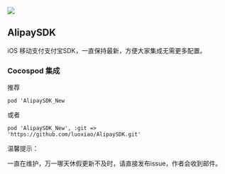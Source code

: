 ![](http://img.mp.sohu.com/upload/20170519/068e9b482b3647cb9f6d627311f0f4d6_th.png)

## AlipaySDK

iOS 移动支付支付宝SDK，一直保持最新，方便大家集成无需更多配置。

### Cocospod 集成

推荐

```pod 'AlipaySDK_New```

或者

```pod 'AlipaySDK_New', :git => 'https://github.com/luoxiao/AlipaySDK.git'```



温馨提示：

一直在维护，万一哪天休假更新不及时，请直接发布issue，作者会收到邮件。

